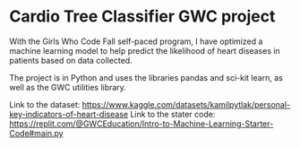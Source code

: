 # Cardio Tree Classifier GWC project
 
With the Girls Who Code Fall self-paced program, I have optimized a machine learning model to help predict the likelihood of heart diseases in patients based on data collected. 

The project is in Python and uses the libraries pandas and sci-kit learn, as well as the GWC utilities library. 

Link to the dataset: https://www.kaggle.com/datasets/kamilpytlak/personal-key-indicators-of-heart-disease
Link to the stater code: https://replit.com/@GWCEducation/Intro-to-Machine-Learning-Starter-Code#main.py
